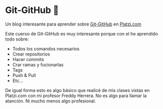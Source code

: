 # Git-GitHub  🤟

Un blog interesante para aprender sobre [Git-GitHub](https://platzi.com/cursos/git-github/) en [Platzi.com](https://platzi.com/new-home/)

Este cuerso de Git-GitHub es muy interesante porque con el he aprendido todo sobre:

* Todos los comandos necesarios
* Crear repositorios
* Hacer commits
* Crar ramas y fucionarlas
* Tags
* Push & Pull
* Etc...

De igual forma esto es algo básico que realicé de mis clases vistas en Platzi.com con mi profesor Freddy Herrera. No es algo para llamar la atanción. Ni mucho menos algo profesional.